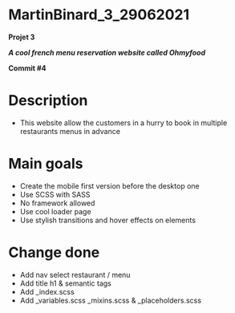 # MartinBinard_3_29062021
**Projet 3**

***A cool french menu reservation website called Ohmyfood***

**Commit #4**

# Description

* This website allow the customers in a hurry to book in multiple restaurants menus in advance

# Main goals

* Create the mobile first version before the desktop one
* Use SCSS with SASS
* No framework allowed
* Use cool loader page
* Use stylish transitions and hover effects on elements

# Change done

* Add nav select restaurant / menu
* Add title h1 & semantic tags
* Add _index.scss
* Add _variables.scss _mixins.scss & _placeholders.scss